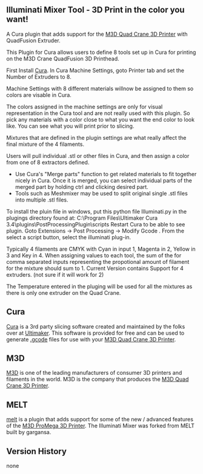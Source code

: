## Illuminati Mixer Tool   - 3D Print in the color you want!

A Cura plugin that adds support for the [M3D Quad Crane 3D Printer](https://store.printm3d.com/products/crane-3d-printer) with  QuadFusion Extruder.

This Plugin for Cura allows users to define 8 tools set up in Cura for printing on the M3D Crane QuadFusion 3D Printhead.

First Install [Cura](https://ultimaker.com/en/products/ultimaker-cura-software). 
In Cura Machine Settings, goto Printer tab and set the Number of Extruders to 8. 

Machine Settings with 8 different materials willnow be assigned to them so colors are visable in Cura.
   
   The colors assigned in the machine settings are only for visual representation in the Cura tool and are not really used with this plugin. So pick any materials with a color close to what you want the end color to look like.   You can see what you will print prior to slicing.

Mixtures that are defined in the plugin settings are what really affect the final mixture of the 4 filaments.

Users will pull individual .stl or other files in Cura, and then assign a color from one of 8 extractors defined.
   - Use Cura's "Merge parts" function to get related materials to fit together nicely in Cura.  Once it is merged, you can select individual parts of the merged part by holding ctrl and clicking desired part.
   - Tools such as Meshmixer may be used to split original single .stl files into multiple .stl files.

 To install the pluin file in windows, put this python file Illuminati.py in the plugings directory found at:
    C:\Program Files\Ultimaker Cura 3.4\plugins\PostProcessingPlugin\scripts
    Restart Cura to be able to see plugin.
    Goto Extensions -> Post Processing -> Modify Gcode .  From the select a script button, select the illuminati plug-in.

 Typically 4 filaments are CMYK with Cyan in input 1, Magenta in 2, Yellow in 3 and Key in 4.  When assigning values to each tool, the sum of the for comma separated inputs representing the propotional amount of filament for the mixture should sum to 1. 
 Current Version contains Support for 4 extruders.  (not sure if it will work for 2)

The Temperature entered in the pluging will be used for all the mixtures as there is only one extruder on the Quad Crane.

## Cura
[Cura](https://ultimaker.com/en/products/ultimaker-cura-software) is a 3rd party slicing software created and maintained by the folks over at [Ultimaker](https://ultimaker.com/). This software is provided for free and can be used to generate [.gcode](https://en.wikipedia.org/wiki/G-code) files for use with your [M3D Quad Crane 3D Printer](https://store.printm3d.com/pages/promega).

## M3D
[M3D](http://printm3d.com/) is one of the leading manufacturers of consumer 3D printers and filaments in the world. M3D is the company that produces the [M3D Quad Crane 3D Printer](https://store.printm3d.com/).

## MELT
[melt](https://github.com/gargansa/MELT) is a plugin that adds support for some of the new / advanced features of the [M3D ProMega 3D Printer](https://store.printm3d.com/pages/promega).  The Illuminati Mixer was forked from MELT built by gargansa.




## Version History
none

